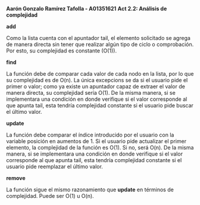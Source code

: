 **Aarón Gonzalo Ramírez Tafolla - A01351621**
**Act 2.2: Análisis de complejidad**

**add**

Como la lista cuenta con el apuntador tail, el elemento solicitado se agrega de manera directa sin tener que realizar algún tipo de ciclo o comprobación. Por esto,
su complejidad es constante (O(1)).

**find**

La función debe de comparar cada valor de cada nodo en la lista, por lo que su complejidad es de O(n). La única excepcions se da si el usuario pide el primer o
valor; como ya existe un apuntador capaz de extraer el valor de manera directa, su complejidad sería O(1). De la misma manera, si se implementara una condición
en donde verifique si el valor corresponde al que apunta tail, esta tendría complejidad constante si el usuario pide buscar el último valor.

**update**

La función debe comparar el índice introducido por el usuario con la variable posición en aumentos de 1. Si el usuario pide actualizar el primer elemento,
la complejidad de la función es O(1). Si no, será O(n). De la misma manera, si se implementara una condición en donde verifique si el valor corresponde al
que apunta tail, esta tendría complejidad constante si el usuario pide reemplazar el último valor.

**remove**

La función sigue el mismo razonamiento que **update** en términos de complejidad. Puede ser O(1) u O(n).

